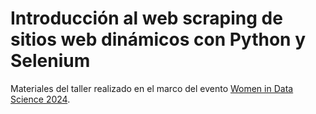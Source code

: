 # Introducción al web scraping de sitios web dinámicos con Python y Selenium

Materiales del taller realizado en el marco del evento [Women in Data Science 2024](https://midas.mat.uc.cl/wids/).
